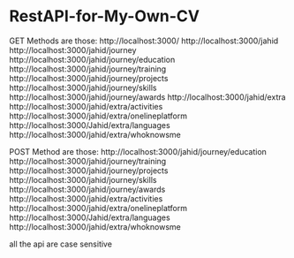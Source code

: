 # RestAPI-for-My-Own-CV



GET Methods are those: 
http://localhost:3000/
http://localhost:3000/jahid
http://localhost:3000/jahid/journey
http://localhost:3000/jahid/journey/education
http://localhost:3000/jahid/journey/training
http://localhost:3000/jahid/journey/projects
http://localhost:3000/jahid/journey/skills
http://localhost:3000/jahid/journey/awards
http://localhost:3000/jahid/extra
http://localhost:3000/jahid/extra/activities
http://localhost:3000/jahid/extra/onelineplatform
http://localhost:3000/Jahid/extra/languages
http://localhost:3000/jahid/extra/whoknowsme


POST Method are those:
http://localhost:3000/jahid/journey/education
http://localhost:3000/jahid/journey/training
http://localhost:3000/jahid/journey/projects
http://localhost:3000/jahid/journey/skills
http://localhost:3000/jahid/journey/awards
http://localhost:3000/jahid/extra/activities
http://localhost:3000/jahid/extra/onelineplatform
http://localhost:3000/Jahid/extra/languages
http://localhost:3000/jahid/extra/whoknowsme

all the api are case sensitive
